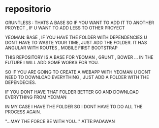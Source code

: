 # repositorio

GRUNTLESS : THATS A BASE SO IF YOU WANT TO ADD IT TO ANOTHER PROYECT , IF U WANT TO ADD LESS TO OTHER PROYECT

YEOMAN: BASE , IF YOU HAVE THE FOLDER WITH DEPENDENCIES U DONT HAVE TO WASTE YOUR TIME, JUST ADD THE FOLDER.
IT HAS ANGULAR WITH ROUTES , MOBILE FIRST BOOTSTRAP



THIS REPOSITORY IS A BASE FOR YEOMAN , GRUNT , BOWER ... IN THE FUTURE I WILL ADD SOME WORKS FOR YOU.

SO IF YOU ARE GOING TO CREATE A WEBAPP WITH YEOMAN U DONT NEED TO DOWNLOAD EVERYTHING , JUST ADD A FOLDER WITH THE DEPENDECIES.

IF YOU DONT HAVE THAT FOLDER BETTER GO AND DOWNLOAD EVERYTHING FROM YEOMAN

IN MY CASE I HAVE THE FOLDER SO I DONT HAVE TO DO ALL THE PROCESS AGAIN.

"...MAY THE FORCE BE WITH YOU..."
ATTE:PADAWAN


